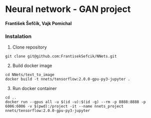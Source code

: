 # Neural network - GAN project

#### František Šefčík, Vajk Pomichal

### Instalation

1. Clone repository
```shell script
git clone git@github.com:FrantisekSefcik/NNets.git
```

2. Build docker image
```shell script
cd NNets/text_to_image
docker build -t nnets/tensorflow:2.0.0-gpu-py3-jupyter .
```

3. Run docker container
```shell script
cd ..
docker run --gpus all -u $(id -u):$(id -g) --rm -p 8888:8888 -p 6006:6006 -v $(pwd):/project -it --name nnets_project nnets/tensorflow:2.0.0-gpu-py3-jupyter
```

